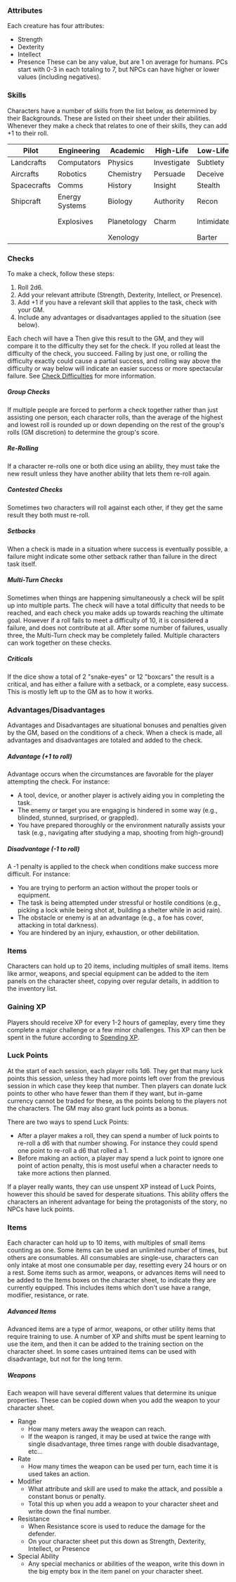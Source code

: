 ### Attributes
Each creature has four attributes:
- Strength
- Dexterity
- Intellect
- Presence
These can be any value, but are 1 on average for humans. PCs start with 0-3 in each totaling to 7, but NPCs can have higher or lower values (including negatives).
### Skills
Characters have a number of skills from the list below, as determined by their Backgrounds.
These are listed on their sheet under their abilities. 
Whenever they make a check that relates to one of their skills, they can add +1 to their roll.

| Pilot       | Engineering    | Academic    | High-Life   | Low-Life   | Soldier        | Explorer   |
| ----------- | -------------- | ----------- | ----------- | ---------- | -------------- | ---------- |
| Landcrafts  | Computators    | Physics     | Investigate | Subtlety   | Archery        | Medicate   |
| Aircrafts   | Robotics       | Chemistry   | Persuade    | Deceive    | Blades         | Move       |
| Spacecrafts | Comms          | History     | Insight     | Stealth    | Firearms       | *Survival* |
| Shipcraft   | Energy Systems | Biology     | Authority   | Recon      | Energy Weapons | Navigate   |
|             | Explosives     | Planetology | Charm       | Intimidate | Martial Arts   | Track      |
|             |                | Xenology    |             | Barter     |                | Nature     |
### Checks
To make a check, follow these steps:
1. Roll 2d6.
2. Add your relevant attribute (Strength, Dexterity, Intellect, or Presence).
3. Add +1 if you have a relevant skill that applies to the task, check with your GM.
4. Include any advantages or disadvantages applied to the situation (see below).

Each chech will have a 
Then give this result to the GM, and they will compare it to the difficulty they set for the check.
If you rolled at least the difficulty of the check, you succeed.
Failing by just one, or rolling the difficulty exactly could cause a partial success, and rolling way above the difficulty or way below will indicate an easier success or more spectacular failure.
See [Check Difficulties](Check%20Difficulties.md) for more information.
##### Group Checks
If multiple people are forced to perform a check together rather than just assisting one person, each character rolls, than the average of the highest and lowest roll is rounded up or down depending on the rest of the group's rolls (GM discretion) to determine the group's score.
##### Re-Rolling
If a character re-rolls one or both dice using an ability, they must take the new result unless they have another ability that lets them re-roll again.
##### Contested Checks
Sometimes two characters will roll against each other, if they get the same result they both must re-roll.
##### Setbacks
When a check is made in a situation where success is eventually possible, a failure might indicate some other setback rather than failure in the direct task itself.
##### Multi-Turn Checks
Sometimes when things are happening simultaneously a check will be split up into multiple parts. The check will have a total difficulty that needs to be reached, and each check you make adds up towards reaching the ultimate goal. However if a roll fails to meet a difficulty of 10, it is considered a failure, and does not contribute at all. After some number of failures, usually three, the Multi-Turn check may be completely failed. Multiple characters can work together on these checks.
##### Criticals
If the dice show a total of 2 "snake-eyes" or 12 "boxcars" the result is a critical, and has either a failure with a setback, or a complete, easy success. This is mostly left up to the GM as to how it works.
### Advantages/Disadvantages
Advantages and Disadvantages are situational bonuses and penalties given by the GM, based on the conditions of a check. When a check is made, all advantages and disadvantages are totaled and added to the check.
##### Advantage (+1 to roll)
Advantage occurs when the circumstances are favorable for the player attempting the check. For instance:
- A tool, device, or another player is actively aiding you in completing the task.
- The enemy or target you are engaging is hindered in some way (e.g., blinded, stunned, surprised, or grappled).
- You have prepared thoroughly or the environment naturally assists your task (e.g., navigating after studying a map, shooting from high-ground)
##### Disadvantage (-1 to roll)
A -1 penalty is applied to the check when conditions make success more difficult. For instance:
- You are trying to perform an action without the proper tools or equipment.
- The task is being attempted under stressful or hostile conditions (e.g., picking a lock while being shot at, building a shelter while in acid rain).
- The obstacle or enemy is at an advantage (e.g., a foe has cover, attacking in total darkness).
- You are hindered by an injury, exhaustion, or other debilitation.
### Items
Characters can hold up to 20 items, including multiples of small items. Items like armor, weapons, and special equipment can be added to the item panels on the character sheet, copying over regular details, in addition to the inventory list. 
### Gaining XP
Players should receive XP for every 1-2 hours of gameplay, every time they complete a major challenge or a few minor challenges. This XP can then be spent in the future according to [Spending XP](/Reference/Spending%20XP.md).
### Luck Points
At the start of each session, each player rolls 1d6. They get that many luck points this session, unless they had more points left over from the previous session in which case they keep that number. Then players can donate luck points to other who have fewer than them if they want, but in-game currency cannot be traded for these, as the points belong to the players not the characters. The GM may also grant luck points as a bonus.

There are two ways to spend Luck Points:
- After a player makes a roll, they can spend a number of luck points to re-roll a d6 with that number showing. For instance they could spend one point to re-roll a d6 that rolled a 1.
- Before making an action, a player may spend a luck point to ignore one point of action penalty, this is most useful when a character needs to take more actions then planned.

If a player really wants, they can use unspent XP instead of Luck Points, however this should be saved for desperate situations. This ability offers the characters an inherent advantage for being the protagonists of the story, no NPCs have luck points.
### Items
Each character can hold up to 10 items, with multiples of small items counting as one. Some items can be used an unlimited number of times, but others are consumables. All consumables are single-use, characters can only intake at most one consumable per day, resetting every 24 hours or on a rest. Some items such as armor, weapons, or advances items will need to be added to the Items boxes on the character sheet, to indicate they are currently equipped. This includes items which don't use have a range, modifier, resistance, or rate.
##### Advanced Items
Advanced items are a type of armor, weapons, or other utility items that require training to use. A number of XP and shifts must be spent learning to use the item, and then it can be added to the training section on the character sheet. In some cases untrained items can be used with disadvantage, but not for the long term. 
##### Weapons
Each weapon will have several different values that determine its unique properties. These can be copied down when you add the weapon to your character sheet.
- Range
	- How many meters away the weapon can reach.
	- If the weapon is ranged, it may be used at twice the range with single disadvantage, three times range with double disadvantage, etc...
- Rate
	- How many times the weapon can be used per turn, each time it is used takes an action. 
- Modifier
	- What attribute and skill are used to make the attack, and possible a constant bonus or penalty.
	- Total this up when you add a weapon to your character sheet and write down the final number.
- Resistance
	- When Resistance score is used to reduce the damage for the defender.
	- On your character sheet put this down as Strength, Dexterity, Intellect, or Presence
- Special Ability
	- Any special mechanics or abilities of the weapon, write this down in the big empty box in the item panel on your character sheet.